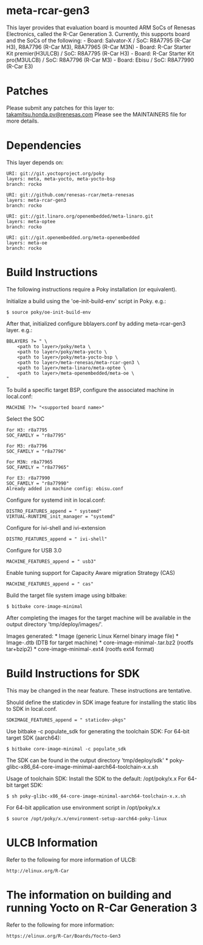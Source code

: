 meta-rcar-gen3
==============

This layer provides that evaluation board is mounted ARM SoCs of Renesas
Electronics, called the R-Car Generation 3. Currently, this supports
board and the SoCs of the following:
     - Board: Salvator-X / SoC: R8A7795 (R-Car H3), R8A7796 (R-Car M3), R8A77965 (R-Car M3N)
     - Board: R-Car Starter Kit premier(H3ULCB) / SoC: R8A7795 (R-Car H3)
     - Board: R-Car Starter Kit pro(M3ULCB) / SoC: R8A7796 (R-Car M3)
     - Board: Ebisu / SoC: R8A77990 (R-Car E3)

Patches
=======

Please submit any patches for this layer to: takamitsu.honda.pv@renesas.com
Please see the MAINTAINERS file for more details.

Dependencies
============

This layer depends on:

    URI: git://git.yoctoproject.org/poky
    layers: meta, meta-yocto, meta-yocto-bsp
    branch: rocko

    URI: git://github.com/renesas-rcar/meta-renesas
    layers: meta-rcar-gen3
    branch: rocko

    URI: git://git.linaro.org/openembedded/meta-linaro.git
    layers: meta-optee
    branch: rocko

    URI: git://git.openembedded.org/meta-openembedded
    layers: meta-oe
    branch: rocko

Build Instructions
==================

The following instructions require a Poky installation (or equivalent).

Initialize a build using the 'oe-init-build-env' script in Poky. e.g.:

    $ source poky/oe-init-build-env

After that, initialized configure bblayers.conf by adding meta-rcar-gen3 layer. e.g.:

    BBLAYERS ?= " \
        <path to layer>/poky/meta \
        <path to layer>/poky/meta-yocto \
        <path to layer>/poky/meta-yocto-bsp \
        <path to layer>/meta-renesas/meta-rcar-gen3 \
        <path to layer>/meta-linaro/meta-optee \
        <path to layer>/meta-openembedded/meta-oe \
    "

To build a specific target BSP, configure the associated machine in local.conf:

    MACHINE ??= "<supported board name>"

Select the SOC

    For H3: r8a7795
    SOC_FAMILY = "r8a7795"

    For M3: r8a7796
    SOC_FAMILY = "r8a7796"

    For M3N: r8a77965
    SOC_FAMILY = "r8a77965"

    For E3: r8a77990
    SOC_FAMILY = "r8a77990"
    Already added in machine config: ebisu.conf

Configure for systemd init in local.conf:

    DISTRO_FEATURES_append = " systemd"
    VIRTUAL-RUNTIME_init_manager = "systemd"

Configure for ivi-shell and ivi-extension

    DISTRO_FEATURES_append = " ivi-shell"

Configure for USB 3.0

    MACHINE_FEATURES_append = " usb3"

Enable tuning support for Capacity Aware migration Strategy (CAS)

    MACHINE_FEATURES_append = " cas"

Build the target file system image using bitbake:

    $ bitbake core-image-minimal

After completing the images for the target machine will be available in the output
directory 'tmp/deploy/images/<supported board name>'.

Images generated:
    * Image (generic Linux Kernel binary image file)
    * Image-<machine name>.dtb (DTB for target machine)
    * core-image-minimal-<machine name>.tar.bz2 (rootfs tar+bzip2)
    * core-image-minimal-<machine name>.ext4  (rootfs ext4 format)

Build Instructions for SDK
==========================
This may be changed in the near feature. These instructions are tentative.

Should define the staticdev in SDK image feature for installing the static libs
to SDK in local.conf.

    SDKIMAGE_FEATURES_append = " staticdev-pkgs"

Use bitbake -c populate_sdk for generating the toolchain SDK:
For 64-bit target SDK (aarch64):

    $ bitbake core-image-minimal -c populate_sdk

The SDK can be found in the output directory 'tmp/deploy/sdk'
    * poky-glibc-x86_64-core-image-minimal-aarch64-toolchain-x.x.sh

Usage of toolchain SDK:
Install the SDK to the default: /opt/poky/x.x
For 64-bit target SDK:

    $ sh poky-glibc-x86_64-core-image-minimal-aarch64-toolchain-x.x.sh

For 64-bit application use environment script in /opt/poky/x.x

    $ source /opt/poky/x.x/environment-setup-aarch64-poky-linux

ULCB Information
================
Refer to the following for more information of ULCB:

    http://elinux.org/R-Car

The information on building and running Yocto on R-Car Generation 3
=========================
Refer to the following for more information:

    https://elinux.org/R-Car/Boards/Yocto-Gen3
